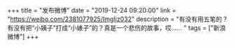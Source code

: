 +++
title = "发布微博"
date = "2019-12-24 09:20:00"
link = "https://weibo.com/2381077925/ImgIjz032"
description = "有没有用五笔的？有没有把“小姨子”打成“小婊子”的？真是一个悲伤的故事，哎…… "
tags = ["新浪微博"]
+++
